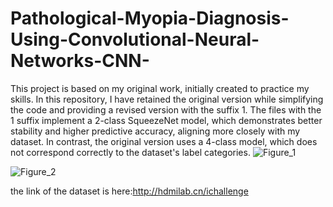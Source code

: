 # Pathological-Myopia-Diagnosis-Using-Convolutional-Neural-Networks-CNN-
This project is based on my original work, initially created to practice my skills. In this repository, I have retained the original version while simplifying the code and providing a revised version with the suffix 1. The files with the 1 suffix implement a 2-class SqueezeNet model, which demonstrates better stability and higher predictive accuracy, aligning more closely with my dataset. In contrast, the original version uses a 4-class model, which does not correspond correctly to the dataset's label categories.
![Figure_1](https://github.com/user-attachments/assets/b6f639a4-7767-41fd-adf1-2f37f9eb5449)

![Figure_2](https://github.com/user-attachments/assets/665052e2-a4d0-4ce3-ba8e-6e52b91fcac1)

the link of the dataset is here:http://hdmilab.cn/ichallenge

